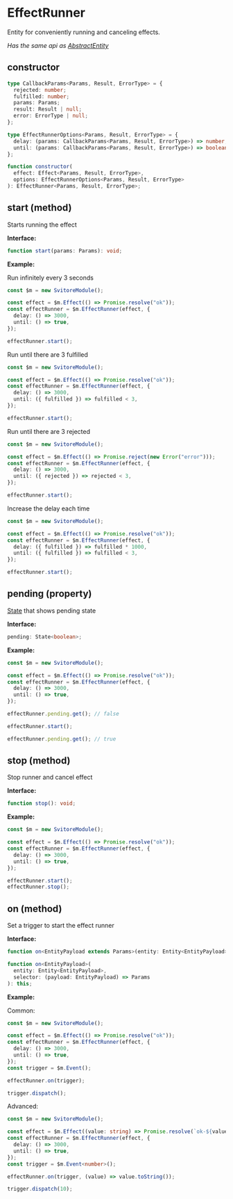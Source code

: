 # EffectRunner

Entity for conveniently running and canceling effects.

_Has the same api as [AbstractEntity](/entities/abstract-entity)_

## constructor

```ts
type CallbackParams<Params, Result, ErrorType> = {
  rejected: number;
  fulfilled: number;
  params: Params;
  result: Result | null;
  error: ErrorType | null;
};

type EffectRunnerOptions<Params, Result, ErrorType> = {
  delay: (params: CallbackParams<Params, Result, ErrorType>) => number;
  until: (params: CallbackParams<Params, Result, ErrorType>) => boolean;
};

function constructor(
  effect: Effect<Params, Result, ErrorType>,
  options: EffectRunnerOptions<Params, Result, ErrorType>
): EffectRunner<Params, Result, ErrorType>;
```

## start (method)

Starts running the effect

**Interface:**

```ts
function start(params: Params): void;
```

**Example:**

Run infinitely every 3 seconds

```ts
const $m = new SvitoreModule();

const effect = $m.Effect(() => Promise.resolve("ok"));
const effectRunner = $m.EffectRunner(effect, {
  delay: () => 3000,
  until: () => true,
});

effectRunner.start();
```

Run until there are 3 fulfilled

```ts
const $m = new SvitoreModule();

const effect = $m.Effect(() => Promise.resolve("ok"));
const effectRunner = $m.EffectRunner(effect, {
  delay: () => 3000,
  until: ({ fulfilled }) => fulfilled < 3,
});

effectRunner.start();
```

Run until there are 3 rejected

```ts
const $m = new SvitoreModule();

const effect = $m.Effect(() => Promise.reject(new Error("error")));
const effectRunner = $m.EffectRunner(effect, {
  delay: () => 3000,
  until: ({ rejected }) => rejected < 3,
});

effectRunner.start();
```

Increase the delay each time

```ts
const $m = new SvitoreModule();

const effect = $m.Effect(() => Promise.resolve("ok"));
const effectRunner = $m.EffectRunner(effect, {
  delay: ({ fulfilled }) => fulfilled * 1000,
  until: ({ fulfilled }) => fulfilled < 3,
});

effectRunner.start();
```

## pending (property)

[State](/entities/state) that shows pending state

**Interface:**

```ts
pending: State<boolean>;
```

**Example:**

```ts
const $m = new SvitoreModule();

const effect = $m.Effect(() => Promise.resolve("ok"));
const effectRunner = $m.EffectRunner(effect, {
  delay: () => 3000,
  until: () => true,
});

effectRunner.pending.get(); // false

effectRunner.start();

effectRunner.pending.get(); // true
```

## stop (method)

Stop runner and cancel effect

**Interface:**

```ts
function stop(): void;
```

**Example:**

```ts
const $m = new SvitoreModule();

const effect = $m.Effect(() => Promise.resolve("ok"));
const effectRunner = $m.EffectRunner(effect, {
  delay: () => 3000,
  until: () => true,
});

effectRunner.start();
effectRunner.stop();
```

## on (method)

Set a trigger to start the effect runner

**Interface:**

```ts
function on<EntityPayload extends Params>(entity: Entity<EntityPayload>): this;
```

```ts
function on<EntityPayload>(
  entity: Entity<EntityPayload>,
  selector: (payload: EntityPayload) => Params
): this;
```

**Example:**

Common:

```ts
const $m = new SvitoreModule();

const effect = $m.Effect(() => Promise.resolve("ok"));
const effectRunner = $m.EffectRunner(effect, {
  delay: () => 3000,
  until: () => true,
});
const trigger = $m.Event();

effectRunner.on(trigger);

trigger.dispatch();
```

Advanced:

```ts
const $m = new SvitoreModule();

const effect = $m.Effect((value: string) => Promise.resolve(`ok-${value}`));
const effectRunner = $m.EffectRunner(effect, {
  delay: () => 3000,
  until: () => true,
});
const trigger = $m.Event<number>();

effectRunner.on(trigger, (value) => value.toString());

trigger.dispatch(10);
```
